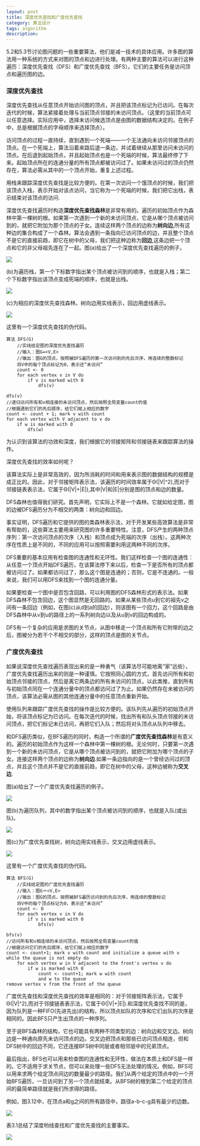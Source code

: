 ```yaml
---
layout: post
title: 深度优先查找和广度优先查找
category: 算法设计
tags: algorithm
description: 
---
```


5.2和5.3节讨论图问题的一些重要算法，他们是减一技术的具体应用。许多图的算法用一种系统的方式来对图的顶点和边进行处理。有两种主要的算法可以进行这种遍历：深度优先查找（DFS）和广度优先查找（BFS）。它们的主要任务是访问顶点和遍历图的边。

### 深度优先查找

深度优先查找从任意顶点开始访问图的顶点，并且把该顶点标记为已访问。在每次迭代的时候，算法紧接着处理与当前顶点邻接的未访问顶点。（这里的当前顶点可以任意选择。实际应用中，选择未访问候选顶点是由图的数据结构决定的。在例子中，总是根据顶点的字母顺序来选择顶点）。

访问顶点的过程一直持续，直到遇到一个死端——一个无法通向未访问邻接顶点的顶点。在一个死端上，算法沿着来路后退一条边，并试着继续从那里访问未访问的顶点。在后退到起始顶点，并且起始顶点也是一个死端的时候，算法最终停了下来。起始顶点所在的连通分量的所有顶点都被访问过了。如果未访问过的顶点仍然存在，算法必需从其中的一个顶点开始，重复上述过程。

用栈来跟踪深度优先查找是比较方便的。在第一次访问一个饿顶点的时候，我们把该顶点入栈，表示开始对该点访问，当它称为一个死端的时候，我们把它出栈，表示结束对该顶点的访问.

深度优先查找遍历时构造**深度优先查找森林**是非常有用的。遍历的初始顶点作为森林中第一棵树的根。如果第一次遇到一个新的未访问顶点，它是从哪个顶点被访问到的，就把它附加为那个顶点的子女。连续这样两个顶点的边称为**树向边**,所有这种边的集合构成了一个森林。算法会遇到一条指向已访问顶点的边，并且整个顶点不是它的直接前趋，即它在树中的父母，我们把这种边称为**回边**,这条边把一个顶点和它的非父母祖先连在了一起。图(a)给出了一个深度优先查找遍历的例子。

![](https://github.com/arcticlion/reading-lists/blob/master/Introduction%20to%20the%20Design%20and%20Analysis%20of%20Algorithms/05%20Decrease-and-Conquer/屏幕截图%202014-12-10%2020.13.28.png)

(b)为遍历栈，第一个下标数字指出某个顶点被访问到的顺序，也就是入栈；第二个下标数字指出该顶点变成死端的顺序，也就是出栈。

![](https://github.com/arcticlion/reading-lists/blob/master/Introduction%20to%20the%20Design%20and%20Analysis%20of%20Algorithms/05%20Decrease-and-Conquer/屏幕截图%202014-12-10%2020.16.34.png)

(c)为相应的深度优先查找森林。树向边用实线表示，回边用虚线表示。

![](https://github.com/arcticlion/reading-lists/blob/master/Introduction%20to%20the%20Design%20and%20Analysis%20of%20Algorithms/05%20Decrease-and-Conquer/屏幕截图%202014-12-10%2020.16.34(2).png)

这里有一个深度优先查找的伪代码。

```
算法 DFS(G)
    //实线给定图的深度优先查找遍历
    //输入：图G=<V,E>
    //输出：图G的顶点，按照被DFS遍历的第一次访问到的先后次序，用连续的整数标记
    将V中的每个顶点标记为0，表示还“未访问”
    count <- 0
    for each vertex v in V do
        if v is marked with 0
            dfs(v)

dfs(v)
//递归访问所有和v相连接的未访问顶点，然后按照全局变量count的值
//根据遇到它们的先后顺序，给它们赋上相应的数字
count <- count + 1; mark v with count
for each vertex with V adjacent to v do
    if w is marked with 0
        dfs(w)
```

为认识到该算法的功效和深度，我们根据它的邻接矩阵和邻接链表来跟踪算法的操作。

深度优先查找的效率如何呢？

该算法实际上是非常高效的，因为所消耗的时间和用来表示图的数据结构的规模是成正比的。因此，对于邻接矩阵表示法，该遍历的时间效率属于Θ(|V|^2),而对于邻接链表表示法，它属于Θ(|V|+|E|),其中|V|和|E|分别是图的顶点和边的数量。

DFS森林也值得我们研究。首先声明，它实际上不是一个森林。它就如给定图，图的边被DFS遍历分为不相交的两类：树向边和回边。

事实证明，DFS遍历和它提供的图的类森林表示法，对于开发某些高效算法是非常有帮助的，这些算法主要用来研究图的许多重要特性。注意，DFS产生的两种顶点序列：第一次访问顶点的次序（入栈）和顶点成为死端的次序（出栈）。这两种次序在性质上是不同的，不同的应用可以按照需要利用这两种不同的次序。

DFS重要的基本应用有检查图的连通性和无环性。我们这样检查一个图的连通性：从任意一个顶点开始DFS遍历，在该算法停下来以后，检查一下是否所有的顶点都被访问过了。如果都访问过了，那么这个图是连通的；否则，它是不连通的。一般来说，我们可以用DFS来找到一个图的连通分量。

如果要检查一个图中是否包含回路，可以利用图的DFS森林形式的表示法。如果DFS森林不包含回边，这个图显然是无回路的。如果从某些顶点u到它的祖先v之间有一条回边（例如，在图(c)从d到a的回边），则该图有一个回力，这个回路是由DFS森林中从v到u的路径上的一系列树向边以及从u到v的回边构成的。

DFS有一个复杂的应用是求图的关节点，从图中移走一个顶点和所有它附带的边之后，图被分为若干个不相交的部分，这样的顶点是图的关节点。

### 广度优先查找

如果说深度优先查找遍历表现出来的是一种勇气（该算法尽可能地离“家”远些），广度优先查找遍历出来的则是一种谨慎。它按照同心圆的方式，首先访问所有和初始顶点邻接的顶点，然后是离它两条边的所有未访问的顶点，以此类推，直到所有与初始顶点同在一个连通分量中的顶点都访问过了为止。如果仍然存在未被访问的顶点，该算法必需从图的其他连通分量中的任意顶点重新开始。

使用队列来跟踪广度优先查找的操作是比较方便的。该队列先从遍历的初始顶点开始，将该顶点标记为已访问。在每次迭代的时候，找出所有和队头顶点邻接的未访问顶点，把它们标记未已访问，再把它们入队；然后将对头顶点从队列中移去。

和DFS遍历类似，在BFS遍历的同时，构造一个所谓的**广度优先查找森林**是有意义的。遍历的初始顶点作为这样一个森林中第一棵树的根。无论何时，只要第一次遇到一个新的未访问顶点，它是从哪个顶点被访问到的，就把它附加为哪个顶点的子女。连接这样两个顶点的边称为**树向边**.如果一条边指向的是一个曾经访问过的顶点，并且这个顶点并不是它的直接前趋，即它在树中的父母，这种边被称为**交叉边**.

图(a)给出了一个广度优先查找遍历的例子。

![](https://github.com/arcticlion/reading-lists/blob/master/Introduction%20to%20the%20Design%20and%20Analysis%20of%20Algorithms/05%20Decrease-and-Conquer/屏幕截图%202014-12-10%2020.55.35.png)

图(b)为遍历队列，其中的数字指出某个顶点被访问到的顺序，也就是入队(或出队)。

![](https://github.com/arcticlion/reading-lists/blob/master/Introduction%20to%20the%20Design%20and%20Analysis%20of%20Algorithms/05%20Decrease-and-Conquer/屏幕截图%202014-12-10%2020.55.35(2).png)

图(c)为广度优先查找树，树向边用实线表示，交叉边用虚线表示。

![](https://github.com/arcticlion/reading-lists/blob/master/Introduction%20to%20the%20Design%20and%20Analysis%20of%20Algorithms/05%20Decrease-and-Conquer/屏幕截图%202014-12-10%2020.55.35(3).png)

这里有一个广度优先查找的伪代码。

```
算法 BFS(G)
    //实线给定图的广度优先查找遍历
    //输入：图G＝<V,E>
    //输出：图G的顶点，按照被BFS遍历访问到的先后次序，用连续的整数标记
    将V中的每个顶点标记为0，表示还“未访问”
    count <- 0
    for each vertex v in V do
        if v is marked with 0
            bfs(v)

bfs(v)
//访问所有和v相连续的未访问顶点，然后按照全局变量count的值
//根据访问它们的先后顺序，给它们赋上相应的数字
count <- count+1; mark v with count and initialize a queue with v
while the queue is not empty do
    for each vertex w in V adjacent to the front's vertex v do
        if w is marked with 0
            count <- count+1; mark w with count
            and w to the queue
remove vertex v from the front of the queue
```

广度优先查找和深度优先查找的效率是相同的：对于邻接矩阵表示法，它属于Θ(|V|^2),而对于邻接链表表示法，它属于Θ(|V|+|E|).和深度优先查找不同的是，因为队列是一种FIFO(先进先出)的结构，所以顶点如队的次序和它们出队的次序是相同的。因此BFS只产生出顶点的一种序列。

至于说BFS森林的结构，它也可能具有两种不同类型的边：树向边和交叉边。树向边是一种通向原先未访问顶点的边。交叉边把顶点和那些已访问顶点相连，但和DFS树中的回边不同，它还连接BFS树中同层或者相邻层中的兄弟顶点。

最后指出，BFS也可以用来检查图的连通性和无环性，做法在本质上和DFS是一样的。它不适用于求关节点，但可以来处理一些DFS无法处理的情况。例如，BFS可以用来求两个给定顶点间边的数量最少的路径。我们从两个给定的顶点中的一个开始BFS遍历，一旦访问到了另一个顶点就结束。从BFS树的根到第二个给定的顶点间的最简单路径就是我们所求得的路径。

例如，图3.12中，在顶点a和g之间的所有路径中，路径a-b-c-g具有最少的边数。

![](https://github.com/arcticlion/reading-lists/blob/master/Introduction%20to%20the%20Design%20and%20Analysis%20of%20Algorithms/05%20Decrease-and-Conquer/屏幕截图%202014-12-10%2021.11.51.png)

表3.1总结了深度哟线查找和广度优先查找的主要事实。

![](https://github.com/arcticlion/reading-lists/blob/master/Introduction%20to%20the%20Design%20and%20Analysis%20of%20Algorithms/05%20Decrease-and-Conquer/屏幕截图%202014-12-10%2021.15.07.png)


